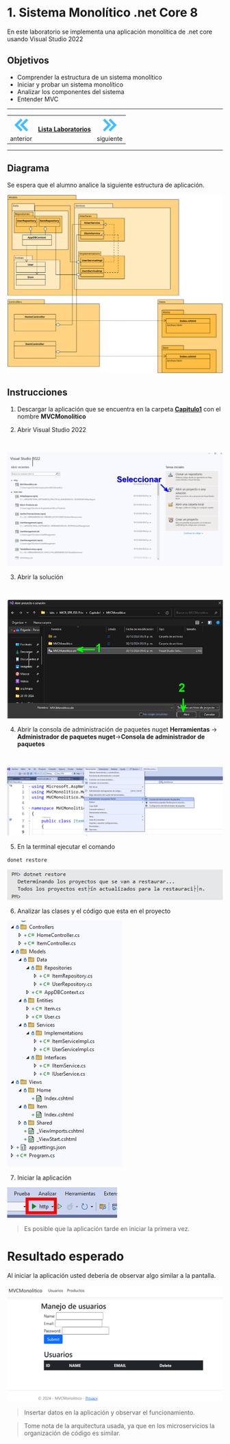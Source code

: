 # 1. Sistema Monolítico .net Core 8

En este laboratorio se implementa una aplicación monolítica de .net core usando Visual Studio 2022


## Objetivos
- Comprender la estructura de un sistema monolítico
- Iniciar y probar un sistema monolítico
- Analizar los componentes del sistema
- Entender MVC 

---
<!--Este fragmento es la barra de 
navegación-->

<div style="width: 400px;">
        <table width="50%">
            <tr>
                <td style="text-align: center;">
                    <a href=""><img src="../images/anterior.png" width="40px"></a>
                    <br>anterior
                </td>
                <td style="text-align: center;">
                   <a href="../README.md"><h4>Lista Laboratorios</h4></a>
                </td>
<td style="text-align: center;">
                    <a href="../Capitulo2/README.md"><img src="../images/siguiente.png" width="40px"></a>
                    <br>siguiente
                </td>
            </tr>
        </table>
</div>

---

## Diagrama 

Se espera que el alumno analice la siguiente estructura de aplicación. 

![diagrama](../images/1/diagramaMVC.png)



## Instrucciones 

1. Descargar la aplicación que se encuentra en la carpeta **[Capitulo1](../Capitulo1)** con el nombre **MVCMonolitico**

2. Abrir Visual Studio 2022 
<br>

![opcion](../images/1/2.png)

3. Abrir la solución

<br>

![solucion](../images/1/3.png)

4.  Abrir la consola de administración de paquetes nuget **Herramientas** -> **Administrador de paquetes nuget**->**Consola de administrador de paquetes**
<br>

![alt text](../images/1/4.png)

5. En la terminal ejecutar el comando 

```bash
donet restore
```

![restore](../images/1/5.png)


6. Analizar las clases y el código que esta en el proyecto

![alt text](../images/1/6.png)

7. Iniciar la aplicación

![alt text](../images/1/7.png)

> Es posible que la aplicación tarde en iniciar la primera vez.



# Resultado esperado

Al iniciar la aplicación usted debería de observar algo similar a la pantalla. 

![alt text](../images/1/8.png)

> Insertar datos en la aplicación y observar el funcionamiento. 

> Tome nota de la arquitectura usada, ya que en los microservicios la organización de código es similar. 